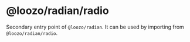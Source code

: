 # @loozo/radian/radio

Secondary entry point of `@loozo/radian`. It can be used by importing from `@loozo/radian/radio`.
